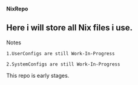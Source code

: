 **NixRepo**

## Here i will store all Nix files i use.

Notes
```
1.UserConfigs are still Work-In-Progress

2.SystemConfigs are still Work-In-Progress
```


This repo is early stages.